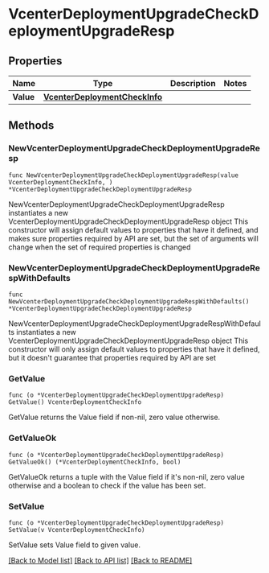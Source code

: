 # VcenterDeploymentUpgradeCheckDeploymentUpgradeResp

## Properties

Name | Type | Description | Notes
------------ | ------------- | ------------- | -------------
**Value** | [**VcenterDeploymentCheckInfo**](VcenterDeploymentCheckInfo.md) |  | 

## Methods

### NewVcenterDeploymentUpgradeCheckDeploymentUpgradeResp

`func NewVcenterDeploymentUpgradeCheckDeploymentUpgradeResp(value VcenterDeploymentCheckInfo, ) *VcenterDeploymentUpgradeCheckDeploymentUpgradeResp`

NewVcenterDeploymentUpgradeCheckDeploymentUpgradeResp instantiates a new VcenterDeploymentUpgradeCheckDeploymentUpgradeResp object
This constructor will assign default values to properties that have it defined,
and makes sure properties required by API are set, but the set of arguments
will change when the set of required properties is changed

### NewVcenterDeploymentUpgradeCheckDeploymentUpgradeRespWithDefaults

`func NewVcenterDeploymentUpgradeCheckDeploymentUpgradeRespWithDefaults() *VcenterDeploymentUpgradeCheckDeploymentUpgradeResp`

NewVcenterDeploymentUpgradeCheckDeploymentUpgradeRespWithDefaults instantiates a new VcenterDeploymentUpgradeCheckDeploymentUpgradeResp object
This constructor will only assign default values to properties that have it defined,
but it doesn't guarantee that properties required by API are set

### GetValue

`func (o *VcenterDeploymentUpgradeCheckDeploymentUpgradeResp) GetValue() VcenterDeploymentCheckInfo`

GetValue returns the Value field if non-nil, zero value otherwise.

### GetValueOk

`func (o *VcenterDeploymentUpgradeCheckDeploymentUpgradeResp) GetValueOk() (*VcenterDeploymentCheckInfo, bool)`

GetValueOk returns a tuple with the Value field if it's non-nil, zero value otherwise
and a boolean to check if the value has been set.

### SetValue

`func (o *VcenterDeploymentUpgradeCheckDeploymentUpgradeResp) SetValue(v VcenterDeploymentCheckInfo)`

SetValue sets Value field to given value.



[[Back to Model list]](../README.md#documentation-for-models) [[Back to API list]](../README.md#documentation-for-api-endpoints) [[Back to README]](../README.md)


